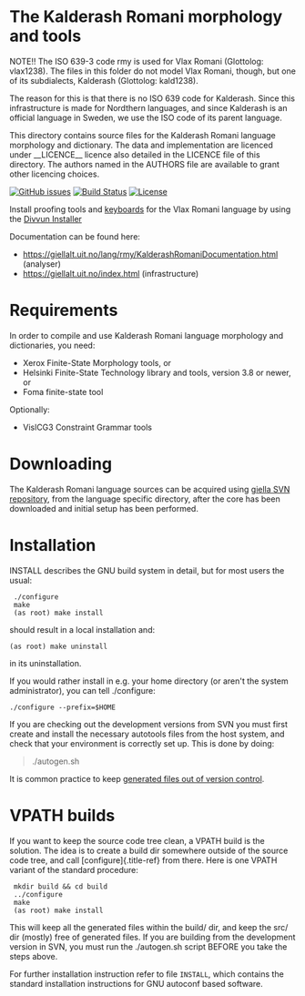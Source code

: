The Kalderash Romani morphology and tools
=========================================

NOTE!! The ISO 639-3 code rmy is used for Vlax Romani (Glottolog:
vlax1238). The files in this folder do not model Vlax Romani, though,
but one of its subdialects, Kalderash (Glottolog: kald1238).

The reason for this is that there is no ISO 639 code for Kalderash.
Since this infrastructure is made for Nordthern languages, and since
Kalderash is an official language in Sweden, we use the ISO code of its
parent language.

This directory contains source files for the Kalderash Romani language
morphology and dictionary. The data and implementation are licenced
under \_\_LICENCE\_\_ licence also detailed in the LICENCE file of this
directory. The authors named in the AUTHORS file are available to grant
other licencing choices.

[![GitHub issues](https://img.shields.io/github/issues-raw/giellalt/lang-rmy)](https://github.com/giellalt/lang-rmy/issues)
[![Build Status](https://github.com/giellalt/lang-rmy/workflows/Build%20Speller%20Archives%20and%20Bundles/badge.svg)](https://github.com/giellalt/lang-rmy/actions)
[![License](https://img.shields.io/github/license/giellalt/template-lang-rmy)](https://raw.githubusercontent.com/giellalt/lang-rmy/develop/LICENSE)

Install proofing tools and [keyboards](https://github.com/giellalt/keyboard-rmy)
for the Vlax Romani language by using the [Divvun Installer](http://divvun.no)

Documentation can be found here:

-   <https://giellalt.uit.no/lang/rmy/KalderashRomaniDocumentation.html>
    (analyser)
-   <https://giellalt.uit.no/index.html> (infrastructure)

Requirements
============

In order to compile and use Kalderash Romani language morphology and
dictionaries, you need:

-   Xerox Finite-State Morphology tools, or
-   Helsinki Finite-State Technology library and tools, version 3.8 or
    newer, or
-   Foma finite-state tool

Optionally:

-   VislCG3 Constraint Grammar tools

Downloading
===========

The Kalderash Romani language sources can be acquired using [giella SVN
repository](https://giellalt.uit.no/infra/anonymous-svn.html), from the
language specific directory, after the core has been downloaded and
initial setup has been performed.

Installation
============

INSTALL describes the GNU build system in detail, but for most users the
usual:

```
 ./configure
 make
 (as root) make install
```

should result in a local installation and:

    (as root) make uninstall

in its uninstallation.

If you would rather install in e.g. your home directory (or aren\'t the
system administrator), you can tell ./configure:

    ./configure --prefix=$HOME

If you are checking out the development versions from SVN you must first
create and install the necessary autotools files from the host system,
and check that your environment is correctly set up. This is done by
doing:

> ./autogen.sh

It is common practice to keep [generated files out of version
control](http://www.gnu.org/software/automake/manual/automake.html#CVS).

VPATH builds
============

If you want to keep the source code tree clean, a VPATH build is the
solution. The idea is to create a build dir somewhere outside of the
source code tree, and call [configure]{.title-ref} from there. Here is
one VPATH variant of the standard procedure:

```
 mkdir build && cd build
 ../configure
 make
 (as root) make install
```

This will keep all the generated files within the build/ dir, and keep
the src/ dir (mostly) free of generated files. If you are building from
the development version in SVN, you must run the ./autogen.sh script
BEFORE you take the steps above.

For further installation instruction refer to file `INSTALL`, which
contains the standard installation instructions for GNU autoconf based
software.
